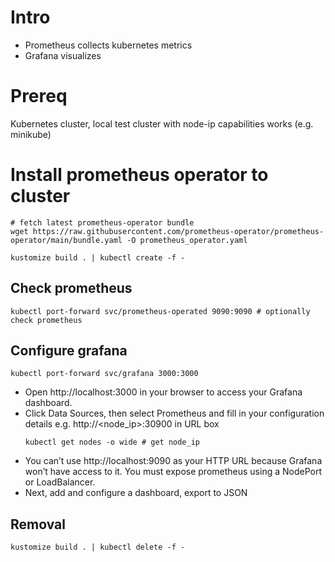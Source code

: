 # Intro
* Prometheus collects kubernetes metrics
* Grafana visualizes

# Prereq
Kubernetes cluster, local test cluster with node-ip capabilities works (e.g. minikube)

# Install prometheus operator to cluster
```
# fetch latest prometheus-operator bundle
wget https://raw.githubusercontent.com/prometheus-operator/prometheus-operator/main/bundle.yaml -O prometheus_operator.yaml

kustomize build . | kubectl create -f -
```

## Check prometheus
```
kubectl port-forward svc/prometheus-operated 9090:9090 # optionally check prometheus
```

## Configure grafana
```
kubectl port-forward svc/grafana 3000:3000
```

* Open http://localhost:3000 in your browser to access your Grafana dashboard. 
* Click Data Sources, then select Prometheus and fill in your configuration details e.g. http://<node_ip>:30900 in URL box
    ```
    kubectl get nodes -o wide # get node_ip
    ```
* You can’t use http://localhost:9090 as your HTTP URL because Grafana won’t have access to it. You must expose prometheus using a NodePort or LoadBalancer.
* Next, add and configure a dashboard, export to JSON


## Removal
```
kustomize build . | kubectl delete -f -
```
